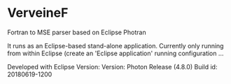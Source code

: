 # VerveineF
Fortran to MSE parser based on Eclipse Photran

It runs as an Eclipse-based stand-alone application.
Currently only running from within Eclipse (create an 'Eclipse application' running configuration ...

Developed with Eclipse Version: Version: Photon Release (4.8.0) Build id: 20180619-1200